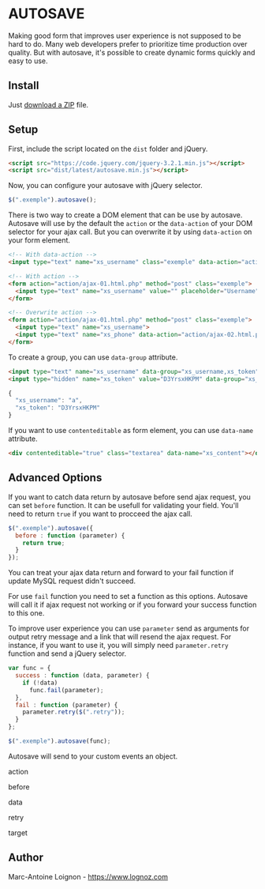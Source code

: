 # AUTOSAVE
Making good form that improves user experience is not supposed to be hard to do. Many web developers prefer to prioritize time production over quality. But with autosave, it's possible to create dynamic forms quickly and easy to use.

## Install
Just [download a ZIP](https://github.com/lognoz/autosave/archive/master.zip) file.

## Setup
First, include the script located on the `dist` folder and jQuery.
```html
<script src="https://code.jquery.com/jquery-3.2.1.min.js"></script>
<script src="dist/latest/autosave.min.js"></script>
```

Now, you can configure your autosave with jQuery selector. 
```js
$(".exemple").autosave();
```
There is two way to create a DOM element that can be use by autosave. Autosave will use by the default the `action` or the `data-action` of your DOM selector for your ajax call. But you can overwrite it by using `data-action` on your form element.

```html
<!-- With data-action -->
<input type="text" name="xs_username" class="exemple" data-action="action/ajax-01.html.php" >

<!-- With action -->
<form action="action/ajax-01.html.php" method="post" class="exemple">
  <input type="text" name="xs_username" value="" placeholder="Username">
</form>

<!-- Overwrite action -->
<form action="action/ajax-01.html.php" method="post" class="exemple">
  <input type="text" name="xs_username">
  <input type="text" name="xs_phone" data-action="action/ajax-02.html.php">
</form>
```

To create a group, you can use `data-group` attribute.
```html
<input type="text" name="xs_username" data-group="xs_username,xs_token">
<input type="hidden" name="xs_token" value="D3YrsxHKPM" data-group="xs_username,xs_token">
```

```js
{
  "xs_username": "a",
  "xs_token": "D3YrsxHKPM"
}
```

If you want to use `contenteditable` as form element, you can use `data-name` attribute. 
```html
<div contenteditable="true" class="textarea" data-name="xs_content"></div>
```

## Advanced Options

If you want to catch data return by autosave before send ajax request, you can set `before` function. It can be usefull for validating your field. You'll need to return `true` if you want to procceed the ajax call.
```js
$(".exemple").autosave({
  before : function (parameter) {
    return true;
  }
});
```

You can treat your ajax data return and forward to your fail function if update MySQL request didn't succeed. 

For use `fail` function you need to set a function as this options. Autosave will call it if ajax request not working or if you forward your success function to this one. 

To improve user experience you can use `parameter` send as arguments for output retry message and a link that will resend the ajax request. For instance, if you want to use it, you will simply need `parameter.retry` function and send a jQuery selector.

```js
var func = {
  success : function (data, parameter) {
    if (!data)
      func.fail(parameter);
  },
  fail : function (parameter) {
    parameter.retry($(".retry"));
  }
};

$(".exemple").autosave(func);
```

Autosave will send to your custom events an object.
<dl>
  <dt>action</dt>
  <dd></dd>
</dl>
<dl>
  <dt>before</dt>
  <dd></dd>
</dl>
<dl>
  <dt>data</dt>
  <dd></dd>
</dl>
<dl>
  <dt>retry</dt>
  <dd></dd>
</dl>
<dl>
  <dt>target</dt>
  <dd></dd>
</dl>

## Author
Marc-Antoine Loignon - <https://www.lognoz.com>
